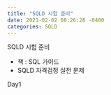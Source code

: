 ```yaml
---
title: "SQLD 시험 준비"
date: 2021-02-02 08:26:28 -0400
categories: SQLD 
---
```



SQLD 시험 준비 

  - 책 : SQL 가이드 
  - SQLD 자격검정 실전 문제

Day1





